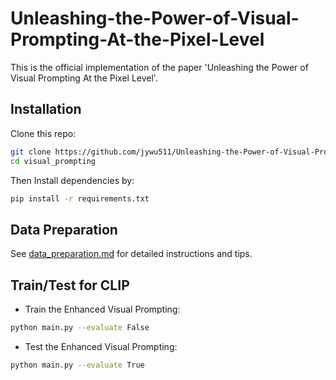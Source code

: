 # Unleashing-the-Power-of-Visual-Prompting-At-the-Pixel-Level

This is the official implementation of the paper 'Unleashing the Power of Visual Prompting At the Pixel Level'.


## Installation

Clone this repo:
```bash
git clone https://github.com/jywu511/Unleashing-the-Power-of-Visual-Prompting-At-the-Pixel-Level.git
cd visual_prompting
```

Then Install dependencies by:
```bash
pip install -r requirements.txt

```


## Data Preparation

See [data_preparation.md](https://github.com/jywu511/Unleashing-the-Power-of-Visual-Prompting-At-the-Pixel-Level/blob/main/Dataset%20Preparation.md) for detailed instructions and tips.


## Train/Test for CLIP

* Train the Enhanced Visual Prompting:
```bash
python main.py --evaluate False
```

* Test the Enhanced Visual Prompting:
```bash
python main.py --evaluate True
```


